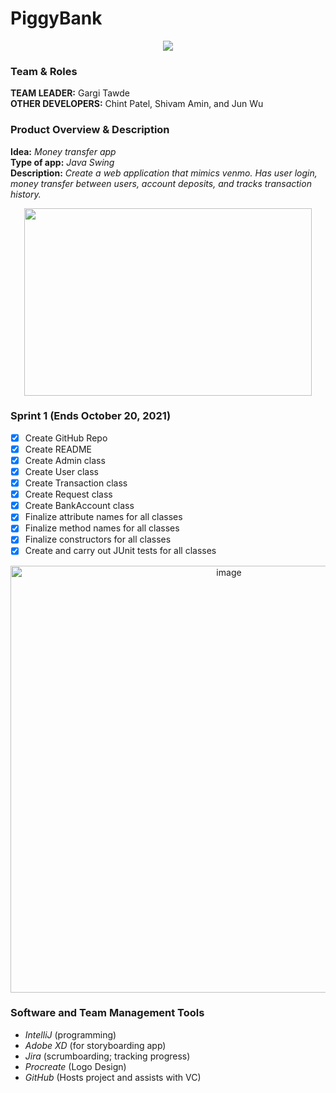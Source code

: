 # PiggyBank
<p align="center">
  <img src="https://user-images.githubusercontent.com/40704006/137033360-70d98b36-9e82-4df6-bf54-1e866213255e.png">
</p>

### Team & Roles
**TEAM LEADER:** Gargi Tawde  
**OTHER DEVELOPERS:** Chint Patel, Shivam Amin, and Jun Wu

### Product Overview & Description 
**Idea:** *Money transfer app*  
**Type of app:** *Java Swing*  
**Description:** *Create a web application that mimics venmo. Has user login, money transfer between users, account deposits, and tracks transaction history.*  
<p align="center">
  <img width="460" height="300" src="https://user-images.githubusercontent.com/40704006/137034001-bb740f9e-ea5a-4bc6-b16e-0f1d14c4aba2.gif">
</p>  

### Sprint 1 (Ends October 20, 2021)  
- [x] Create GitHub Repo  
- [x] Create README  
- [x] Create Admin class  
- [x] Create User class  
- [x] Create Transaction class  
- [x] Create Request class  
- [x] Create BankAccount class  
- [x] Finalize attribute names for all classes  
- [x] Finalize method names for all classes  
- [x] Finalize constructors for all classes
- [x] Create and carry out JUnit tests for all classes
<p align="center">
<img width="683" alt="image" src="https://user-images.githubusercontent.com/40704006/137835231-5ec0ff94-8cd6-495d-afc2-6b68d9875b2f.png">
</p>

### Software and Team Management Tools
- *IntelliJ* (programming)
- *Adobe XD* (for storyboarding app)
- *Jira* (scrumboarding; tracking progress)
- *Procreate* (Logo Design)
- *GitHub* (Hosts project and assists with VC)

